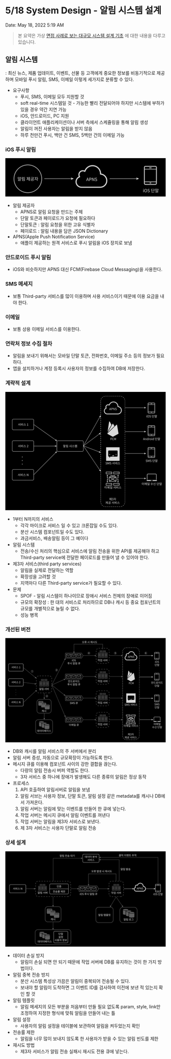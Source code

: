 # 5/18 System Design - 알림 시스템 설계

Date: May 18, 2022 5:19 AM

> 본 요약은 가상 [면접 사례로 보는 대규모 시스템 설계 기초](http://www.kyobobook.co.kr/product/detailViewKor.laf?mallGb=KOR&ejkGb=KOR&barcode=9788966263158) 에 대한 내용을 다루고 있습니다.
> 

## 알림 시스템

: 최신 뉴스, 제품 업데이트, 이벤트, 선물 등 고객에게 중요한 정보를 비동기적으로 제공하며 모바일 푸시 알림, SMS, 이메일 이렇게 세가지로 분류할 수 있다.

- 요구사항
    - 푸시, SMS, 이메일 모두 지원할 것
    - soft real-time 시스템일 것 - 가능한 빨리 전달되어야 하지만 시스템에 부하가 있을 경우 약간 지연 가능
    - iOS, 안드로이드, PC 지원
    - 클라이언트 애플리케이션이나 서버 측에서 스케쥴링을 통해 알림 생성
    - 알림이 꺼진 사용자는 알림을 받지 않음
    - 하루 천만건 푸시, 백만 건 SMS, 5백만 건의 이메일 가능

### iOS 푸시 알림

![스크린샷 2022-05-18 오전 5.27.14.png](1.png)

- 알림 제공자
    - APNS로 알림 요청을 만드는 주체
    - 단말 토큰과 페이로드가 요청에 필요하다
    - 단말토큰 : 알림 요청을 위한 고유 식별자
    - 페이로드 : 알림 내용을 담은 JSON Dictionary
- APNS(Apple Push Notification Service)
    - 애플이 제공하는 원격 서비스로 푸시 알림을 iOS 장치로 보냄

### 안드로이드 푸시 알림

- iOS와 비슷하지만 APNS 대신 FCM(Firebase Cloud Messaging)을 사용한다.

### SMS 메세지

- 보통 Third-party 서비스를 많이 이용하며 사용 서비스이기 때문에 이용 요금을 내야 한다.

### 이메일

- 보통 상용 이메일 서비스를 이용한다.

### 연락처 정보 수집 절차

- 알림을 보내기 위해서는 모바일 단말 토큰, 전화번호, 이메일 주소 등의 정보가 필요하다.
- 앱을 설치하거나 계정 등록시 사용자의 정보를 수집하여 DB에 저장한다.

### 계략적 설계

![스크린샷 2022-05-18 오전 5.39.51.png](2.png)

- 1부터 N까지의 서비스
    - 각각 마이크로 서비스 일 수 있고 크론잡일 수도 있다.
    - 분산 시스템 컴포넌트일 수도 있다.
    - 과금서비스, 배송알림 등이 그 예이다
- 알림 시스템
    - 전송/수신 처리의 핵심으로 서비스에 알림 전송을 위한 API를 제공해야 하고 Third-party service에 전달한 페이로드를 만들어 낼 수 있어야 한다.
- 제3자 서비스(third party services)
    - 알림을 실제로 전달하는 역할
    - 확장성을 고려할 것
    - 지역마다 다른 Third-party service가 필요할 수 있다.
- 문제
    - SPOF - 알림 시스템이 하나이므로 장애시 서비스 전체의 장애로 이어짐
    - 규모의 확장성 : 한 대의 서비스로 처리하므로 DB나 캐시 등 중요 컴포넌트의 규모를 개별적으로 늘릴 수 없다.
    - 성능 병목

### 개선된 버전

![스크린샷 2022-05-18 오전 5.44.42.png](3.png)

- DB와 캐시를 알림 서비스의 주 서버에서 분리
- 알림 서버 증성, 자동으로 규모확장이 가능하도록 한다.
- 메시지 큐를 이용해 컴포넌트 사이의 강한 결합을 끊는다.
    - 다량의 알림 전송시 버퍼 역할도 한다.
    - 3자 서비스 중 하나에 장애가 발생해도 다른 종류의 알림은 정상 동작
- 프로세스
    1. API 호출하여 알림서버로 알림을 보냄
    2. 알림 서브는 사용자 정보, 단말 토큰, 알림 설정 같은 metadata를 캐시나 DB에서 가져온다.
    3. 알림 서버는 알림에 맞는 이벤트를 만들어 한 큐에 넣는다.
    4. 작업 서버는 메시지 큐에서 알림 이벤트를 꺼낸다
    5. 작업 서버는 알림을 제3자 서비스로 보낸다.
    6. 제 3자 서비스는 사용자 단말로 알림 전송

### 상세 설계

![스크린샷 2022-05-18 오전 6.07.05.png](4.png)

- 데이터 손실 방지
    - 알림이 손실 되면 안 되기 때문에 작업 서버에 DB를 유지하는 것이 한 가지 방법이다.
- 알림 중복 전송 방지
    - 분산 시스템 특성상 가끔은 알림이 중복되어 전송될 수 있다.
    - 보내야 할 알림이 도착하면 그 이벤트 ID를 검사하여 이전에 보낸 적 있는지 확인 할 것
- 알림 템플릿
    - 알림 메세지의 모든 부분을 처음부터 만들 필요 없도록 param, style, link만 조정하여 지정한 형식에 맞춰 알림을 만들어 내는 틀
- 알림 설정
    - 사용자의 알림 설정을 테이블에 보관하여 알림을 켜두었는지 확인
- 전송률 제한
    - 알림을 너무 많이 보내지 않도록 한 사용자가 받을 수 있는 알림 빈도를 제한
- 재시도 방법
    - 제3자 서비스가 알림 전송 실패시 재시도 전용 큐에 넣는다.